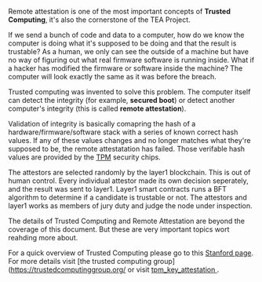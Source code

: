 Remote attestation is one of the most important concepts of **Trusted Computing**, it's also the cornerstone of the TEA Project.

If we send a bunch of code and data to a computer, how do we know the computer is doing what it's supposed to be doing and that the result is trustable? As a human, we only can see the outside of a machine but have no way of figuring out what real firmware software is running inside. What if a hacker has modified the firmware or software inside the machine? The computer will look exactly the same as it was before the breach. 

Trusted computing was invented to solve this problem. The computer itself can detect the integrity (for example, **secured boot**) or detect another computer's integrity (this is called **remote attestation**).

Validation of integrity is basically comapring the hash of a hardware/firmware/software stack with a series of known correct hash values. If any of these values changes and no longer matches what they're supposed to be, the remote attestatation has failed. Those verifable hash values are provided by the [TPM](../z_glossary/TPM.md) security chips.

The attestors are selected randomly by the layer1 blockchain. This is out of human control. Every individual attestor made its own decision seperately, and the result was sent to layer1. Layer1 smart contracts runs a BFT algorithm to determine if a candidate is trustable or not. The attestors and layer1 works as members of jury duty and judge the node under inspection. 

The details of Trusted Computing and Remote Attestation are beyond the coverage of this document. But these are very important topics wort reahding more about. 

For a quick overview of Trusted Computing please go to this [Stanford page](https://cs.stanford.edu/people/eroberts/cs201/projects/trusted-computing/what.html). For more details visit [the trusted computing group](https://trustedcomputinggroup.org/ or visit [tpm_key_attestation ](https://docs.microsoft.com/en-us/windows-server/identity/ad-ds/manage/component-updates/tpm-key-attestation).
